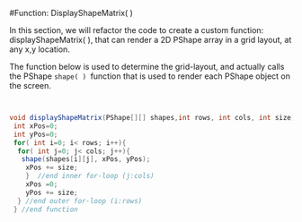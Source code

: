 #Function: DisplayShapeMatrix( )

In this section, we will refactor the code to create a custom function: displayShapeMatrix( ), that can render a 2D PShape array in a grid layout, at any x,y location.

The function below is used to determine the grid-layout, and actually calls the PShape `shape( ) `function that is used to render each PShape object on the screen.

```java

void displayShapeMatrix(PShape[][] shapes,int rows, int cols, int size){
 int xPos=0;  
 int yPos=0;         
 for( int i=0; i< rows; i++){     
  for( int j=0; j< cols; j++){   
   shape(shapes[i][j], xPos, yPos);         
    xPos += size;      
    }  //end inner for-loop (j:cols)     
    xPos =0;       
    yPos += size;     
  } //end outer for-loop (i:rows)
 } //end function
```

